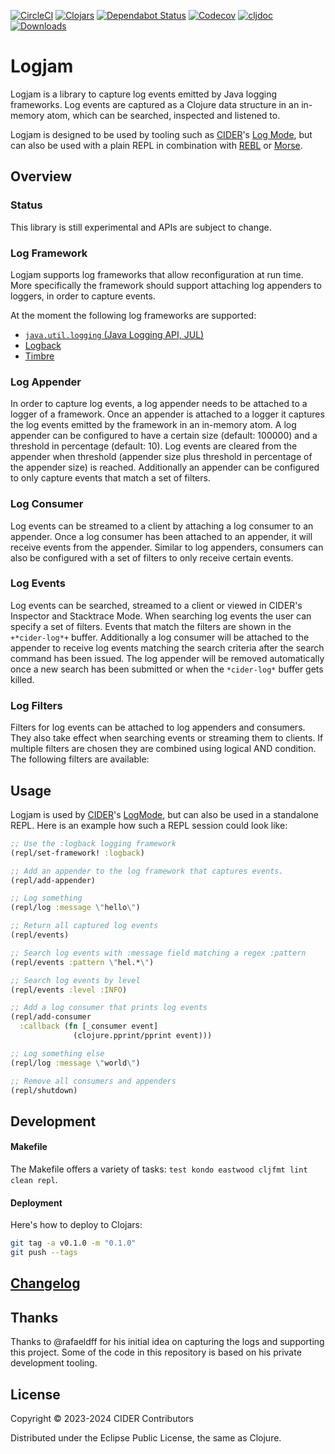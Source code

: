 [![CircleCI](https://circleci.com/gh/clojure-emacs/logjam/tree/master.svg?style=svg)](https://circleci.com/gh/clojure-emacs/logjam/tree/master)
[![Clojars](https://img.shields.io/clojars/v/mx.cider/logjam.svg)](https://clojars.org/mx.cider/logjam)
[![Dependabot Status](https://versions.deps.co/clojure-emacs/logjam/status.svg)](https://versions.deps.co/clojure-emacs/logjam)
[![Codecov](https://codecov.io/gh/clojure-emacs/logjam/branch/master/graph/badge.svg)](https://codecov.io/gh/clojure-emacs/logjam/)
[![cljdoc](https://cljdoc.org/badge/mx.cider/logjam)](https://cljdoc.org/d/mx.cider/logjam/CURRENT)
[![Downloads](https://versions.deps.co/mx.cider/logjam/downloads.svg)](https://clojars.org/mx.cider/logjam)

# Logjam

Logjam is a library to capture log events emitted by Java logging
frameworks. Log events are captured as a Clojure data structure in an
in-memory atom, which can be searched, inspected and listened to.

Logjam is designed to be used by tooling such as [CIDER](https://cider.mx/)'s [Log
Mode](https://docs.cider.mx/cider/debugging/logging.html), but can also be used with a plain REPL in combination with
[REBL](https://docs.datomic.com/cloud/other-tools/REBL.html) or [Morse](https://github.com/nubank/morse).

## Overview

### Status

This library is still experimental and APIs are subject to change.

### Log Framework

Logjam supports log frameworks that allow reconfiguration at run
time. More specifically the framework should support attaching log
appenders to loggers, in order to capture events.

At the moment the following log frameworks are supported:

- [`java.util.logging` (Java Logging API, JUL)](https://docs.oracle.com/en/java/javase/19/core/java-logging-overview.html)
- [Logback](https://logback.qos.ch)
- [Timbre](https://github.com/taoensso/timbre)

### Log Appender

In order to capture log events, a log appender needs to be attached to
a logger of a framework. Once an appender is attached to a logger it
captures the log events emitted by the framework in an in-memory
atom. A log appender can be configured to have a certain size
(default: 100000) and a threshold in percentage (default: 10). Log
events are cleared from the appender when threshold (appender size
plus threshold in percentage of the appender size) is
reached. Additionally an appender can be configured to only capture
events that match a set of filters.

### Log Consumer

Log events can be streamed to a client by attaching a log consumer to
an appender. Once a log consumer has been attached to an appender, it
will receive events from the appender. Similar to log appenders,
consumers can also be configured with a set of filters to only receive
certain events.

### Log Events

Log events can be searched, streamed to a client or viewed in CIDER's
Inspector and Stacktrace Mode. When searching log events the user can
specify a set of filters. Events that match the filters are shown in
the `+*cider-log*+` buffer. Additionally a log consumer will be
attached to the appender to receive log events matching the search
criteria after the search command has been issued. The log appender
will be removed automatically once a new search has been submitted or
when the `*cider-log*` buffer gets killed.

### Log Filters

Filters for log events can be attached to log appenders and
consumers. They also take effect when searching events or streaming
them to clients. If multiple filters are chosen they are combined
using logical AND condition. The following filters are available:

## Usage

Logjam is used by [CIDER](https://cider.mx/)'s [LogMode](https://docs.cider.mx/cider/debugging/logging.html), but can also be used in a
standalone REPL. Here is an example how such a REPL session could look
like:

``` clojure
;; Use the :logback logging framework
(repl/set-framework! :logback)

;; Add an appender to the log framework that captures events.
(repl/add-appender)

;; Log something
(repl/log :message \"hello\")

;; Return all captured log events
(repl/events)

;; Search log events with :message field matching a regex :pattern
(repl/events :pattern \"hel.*\")

;; Search log events by level
(repl/events :level :INFO)

;; Add a log consumer that prints log events
(repl/add-consumer
  :callback (fn [_consumer event]
              (clojure.pprint/pprint event)))

;; Log something else
(repl/log :message \"world\")

;; Remove all consumers and appenders
(repl/shutdown)
```

## Development

#### Makefile

The Makefile offers a variety of tasks: `test kondo eastwood cljfmt lint clean repl`.

#### Deployment

Here's how to deploy to Clojars:

```bash
git tag -a v0.1.0 -m "0.1.0"
git push --tags
```

## [Changelog](CHANGELOG.md)

## Thanks

Thanks to @rafaeldff for his initial idea on capturing the logs and
supporting this project. Some of the code in this repository is based
on his private development tooling.

## License

Copyright © 2023-2024 CIDER Contributors

Distributed under the Eclipse Public License, the same as Clojure.
